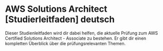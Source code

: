 # AWS Solutions Architect [Studierleitfaden] deutsch
Dieser Studienleitfaden wird dir dabei helfen, die aktuelle Prüfung zum AWS Certified Solutions Architect - Associate zu bestehen. Er gibt dir einen kompletten Überblick über die prüfungsrelevanten Themen.

